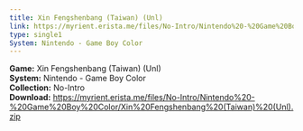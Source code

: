 ```yaml
---
title: Xin Fengshenbang (Taiwan) (Unl)
link: https://myrient.erista.me/files/No-Intro/Nintendo%20-%20Game%20Boy%20Color/Xin%20Fengshenbang%20(Taiwan)%20(Unl).zip
type: single1
System: Nintendo - Game Boy Color
---
```

<b>Game:</b> Xin Fengshenbang (Taiwan) (Unl)<br>
<b>System:</b> Nintendo - Game Boy Color<br>
<b>Collection:</b> No-Intro<br>
<b>Download:</b> https://myrient.erista.me/files/No-Intro/Nintendo%20-%20Game%20Boy%20Color/Xin%20Fengshenbang%20(Taiwan)%20(Unl).zip